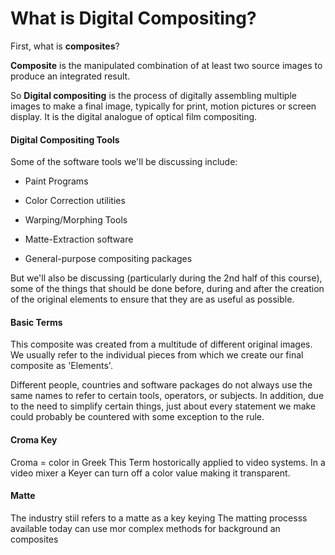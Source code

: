 # What is Digital Compositing?


First, what is __composites__?

__Composite__ is the manipulated combination of at least two source images to produce an integrated result.

So __Digital compositing__ is the process of digitally assembling multiple images to make a final image, typically for print, motion pictures or screen display. It is 
the digital analogue of optical film compositing.

#### Digital Compositing Tools

Some of the software tools we'll be discussing include:

* Paint Programs

* Color Correction utilities

* Warping/Morphing Tools

* Matte-Extraction software

* General-purpose compositing packages

But we'll also be discussing (particularly during the 2nd half of this course), some of the things that should be done before, during and after the creation of the original elements to ensure that they are as useful as possible.

#### Basic Terms

This composite was created from a multitude of different original images. We usually refer to the individual pieces from which we create our final composite as 'Elements'. 

Different people, countries and software packages do not always use the same names to refer to certain tools, operators, or subjects. In addition, due to the need to simplify certain things, just about every statement we make could probably be countered with some exception to the rule.

#### Croma Key 
Croma = color in Greek 
This Term hostorically applied to video systems.
In a video mixer a Keyer can turn off a color value making it transparent.

#### Matte
The industry stiil refers to a matte as a key keying
The matting processs available today can use mor complex methods for background an composites



